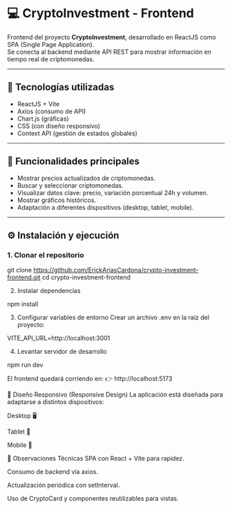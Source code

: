 # 💻 CryptoInvestment - Frontend

Frontend del proyecto **CryptoInvestment**, desarrollado en ReactJS como SPA (Single Page Application).  
Se conecta al backend mediante API REST para mostrar información en tiempo real de criptomonedas.

---

## 📂 Tecnologías utilizadas
- ReactJS + Vite
- Axios (consumo de API)
- Chart.js (gráficas)
- CSS (con diseño responsivo)
- Context API (gestión de estados globales)

---

## 🔗 Funcionalidades principales
- Mostrar precios actualizados de criptomonedas.  
- Buscar y seleccionar criptomonedas.  
- Visualizar datos clave: precio, variación porcentual 24h y volumen.  
- Mostrar gráficos históricos.  
- Adaptación a diferentes dispositivos (desktop, tablet, mobile).  

---

## ⚙️ Instalación y ejecución

### 1. Clonar el repositorio

git clone https://github.com/ErickAriasCardona/crypto-investment-frontend.git
cd crypto-investment-frontend

2. Instalar dependencias

npm install

3. Configurar variables de entorno
Crear un archivo .env en la raíz del proyecto:

VITE_API_URL=http://localhost:3001

4. Levantar servidor de desarrollo

npm run dev

El frontend quedará corriendo en:
👉 http://localhost:5173

🎨 Diseño Responsivo (Responsive Design)
La aplicación está diseñada para adaptarse a distintos dispositivos:

Desktop 🖥️

Tablet 📱

Mobile 📲

📌 Observaciones Técnicas
SPA con React + Vite para rapidez.

Consumo de backend vía axios.

Actualización periódica con setInterval.

Uso de CryptoCard y componentes reutilizables para vistas.
